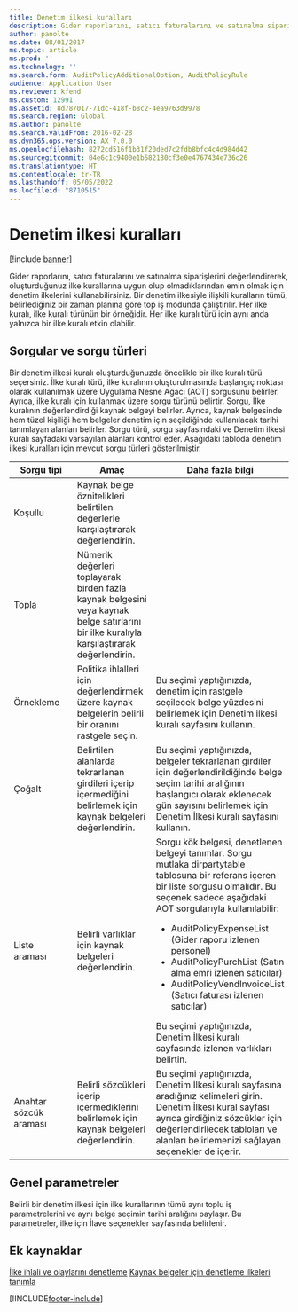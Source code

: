 ```yaml
---
title: Denetim ilkesi kuralları
description: Gider raporlarını, satıcı faturalarını ve satınalma siparişlerini değerlendirerek, oluşturduğunuz ilke kurallarına uygun olup olmadıklarından emin olmak için denetim ilkelerini kullanabilirsiniz. Bir denetim ilkesiyle ilişkili kuralların tümü, belirlediğiniz bir zaman planına göre top iş modunda çalıştırılır.  Her ilke kuralı, ilke kuralı türünün bir örneğidir. Her ilke kuralı türü için aynı anda yalnızca bir ilke kuralı etkin olabilir.
author: panolte
ms.date: 08/01/2017
ms.topic: article
ms.prod: ''
ms.technology: ''
ms.search.form: AuditPolicyAdditionalOption, AuditPolicyRule
audience: Application User
ms.reviewer: kfend
ms.custom: 12991
ms.assetid: 8d787017-71dc-418f-b8c2-4ea9763d9978
ms.search.region: Global
ms.author: panolte
ms.search.validFrom: 2016-02-28
ms.dyn365.ops.version: AX 7.0.0
ms.openlocfilehash: 8272cd516f1b31f20ded7c2fdb8bfc4c4d984d42
ms.sourcegitcommit: 04e6c1c9400e1b582180cf3e0e4767434e736c26
ms.translationtype: HT
ms.contentlocale: tr-TR
ms.lasthandoff: 05/05/2022
ms.locfileid: "8710515"
---
```

# <a name="audit-policy-rules"></a>Denetim ilkesi kuralları

[!include [banner](../includes/banner.md)]

Gider raporlarını, satıcı faturalarını ve satınalma siparişlerini değerlendirerek, oluşturduğunuz ilke kurallarına uygun olup olmadıklarından emin olmak için denetim ilkelerini kullanabilirsiniz. Bir denetim ilkesiyle ilişkili kuralların tümü, belirlediğiniz bir zaman planına göre top iş modunda çalıştırılır.  Her ilke kuralı, ilke kuralı türünün bir örneğidir. Her ilke kuralı türü için aynı anda yalnızca bir ilke kuralı etkin olabilir. 

## <a name="queries-and-query-types"></a>Sorgular ve sorgu türleri

Bir denetim ilkesi kuralı oluşturduğunuzda öncelikle bir ilke kuralı türü seçersiniz. İlke kuralı türü, ilke kuralının oluşturulmasında başlangıç noktası olarak kullanılmak üzere Uygulama Nesne Ağacı (AOT) sorgusunu belirler. Ayrıca, ilke kuralı için kullanmak üzere sorgu türünü belirtir. Sorgu, İlke kuralının değerlendirdiği kaynak belgeyi belirler. Ayrıca, kaynak belgesinde hem tüzel kişiliği hem belgeler denetim için seçildiğinde kullanılacak tarihi tanımlayan alanları belirler. Sorgu türü, sorgu sayfasındaki ve Denetim ilkesi kuralı sayfadaki varsayılan alanları kontrol eder. Aşağıdaki tabloda denetim ilkesi kuralları için mevcut sorgu türleri gösterilmiştir.

<table>
<colgroup>
<col width="33%" />
<col width="33%" />
<col width="33%" />
</colgroup>
<thead>
<tr class="header">
<th>Sorgu tipi</th>
<th>Amaç</th>
<th>Daha fazla bilgi</th>
</tr>
</thead>
<tbody>
<tr class="odd">
<td>Koşullu</td>
<td>Kaynak belge öznitelikleri belirtilen değerlerle karşılaştırarak değerlendirin.</td>
<td></td>
</tr>
<tr class="even">
<td>Topla</td>
<td>Nümerik değerleri toplayarak birden fazla kaynak belgesini veya kaynak belge satırlarını bir ilke kuralıyla karşılaştırarak değerlendirin.</td>
<td></td>
</tr>
<tr class="odd">
<td>Örnekleme</td>
<td>Politika ihlalleri için değerlendirmek üzere kaynak belgelerin belirli bir oranını rastgele seçin.</td>
<td>Bu seçimi yaptığınızda, denetim için rastgele seçilecek belge yüzdesini belirlemek için Denetim ilkesi kuralı sayfasını kullanın.</td>
</tr>
<tr class="even">
<td>Çoğalt</td>
<td>Belirtilen alanlarda tekrarlanan girdileri içerip içermediğini belirlemek için kaynak belgeleri değerlendirin.</td>
<td>Bu seçimi yaptığınızda, belgeler tekrarlanan girdiler için değerlendirildiğinde belge seçim tarihi aralığının başlangıcı olarak eklenecek gün sayısını belirlemek için Denetim İlkesi kuralı sayfasını kullanın.</td>
</tr>
<tr class="odd">
<td>Liste araması</td>
<td>Belirli varlıklar için kaynak belgeleri değerlendirin.</td>
<td>Sorgu kök belgesi, denetlenen belgeyi tanımlar. Sorgu mutlaka dirpartytable tablosuna bir referans içeren bir liste sorgusu olmalıdır. Bu seçenek sadece aşağıdaki AOT sorgularıyla kullanılabilir:
<ul>
<li><span class="ui">AuditPolicyExpenseList</span> (Gider raporu izlenen personel)</li>
<li><span class="ui">AuditPolicyPurchList</span> (Satın alma emri izlenen satıcılar)</li>
<li><span class="ui">AuditPolicyVendInvoiceList</span> (Satıcı faturası izlenen satıcılar)</li>
</ul>
Bu seçimi yaptığınızda, Denetim İlkesi kuralı sayfasında izlenen varlıkları belirtin.</td>
</tr>
<tr class="even">
<td>Anahtar sözcük araması</td>
<td>Belirli sözcükleri içerip içermediklerini belirlemek için kaynak belgeleri değerlendirin.</td>
<td>Bu seçimi yaptığınızda, Denetim İlkesi kuralı sayfasına aradığınız kelimeleri girin. Denetim İlkesi kural sayfası ayrıca girdiğiniz sözcükler için değerlendirilecek tabloları ve alanları belirlemenizi sağlayan seçenekler de içerir.</td>
</tr>
</tbody>
</table>

## <a name="common-parameters"></a>Genel parametreler
Belirli bir denetim ilkesi için ilke kurallarının tümü aynı toplu iş parametrelerini ve aynı belge seçimin tarihi aralığını paylaşır. Bu parametreler, ilke için İlave seçenekler sayfasında belirlenir.



## <a name="additional-resources"></a>Ek kaynaklar

[İlke ihlali ve olaylarını denetleme](audit-policy-violations-cases.md)
[Kaynak belgeler için denetleme ilkeleri tanımla](tasks/define-audit-policies-source-documents.md)




[!INCLUDE[footer-include](../../includes/footer-banner.md)]
